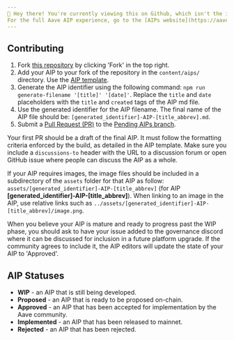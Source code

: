 ```yaml
---
👋 Hey there! You're currently viewing this on Github, which isn't the intended experience.
For the full Aave AIP experience, go to the [AIPs website](https://aave.github.io/aip/)
---
```


## Contributing

1. Fork [this repository](https://github.com/aave/aip) by clicking 'Fork' in the top right.
2. Add your AIP to your fork of the repository in the `content/aips/` directory. Use the [AIP template](https://github.com/aave/aip/blob/master/aip-X.md).
3. Generate the AIP identifier using the following command: `npm run generate-filename '[title]' '[date]'`. Replace the `title` and `date` placeholders with the `title` and `created` tags of the AIP md file.
4. Use the generated identifier for the AIP filename. The final name of the AIP file should be: `[generated_identifier]-AIP-[title_abbrev].md`.
4. Submit a [Pull Request (PR)](https://github.com/aave/aip/pulls) to the [Pending AIPs branch](https://github.com/aave/aip/tree/Pending-AIPs).

Your first PR should be a draft of the final AIP. It must follow the formatting criteria enforced by the build, as detailed in the AIP template. Make sure you include a `discussions-to` header with the URL to a discussion forum or open GitHub issue where people can discuss the AIP as a whole.

If your AIP requires images, the image files should be included in a subdirectory of the `assets` folder for that AIP as follow: `assets/[generated_identifier]-AIP-[title_abbrev]` (for AIP **[generated_identifier]-AIP-[title_abbrev]**). When linking to an image in the AIP, use relative links such as `../assets/[generated_identifier]-AIP-[title_abbrev]/image.png`.

When you believe your AIP is mature and ready to progress past the WIP phase, you should ask to have your issue added to the governance discord where it can be discussed for inclusion in a future platform upgrade. If the community agrees to include it, the AIP editors will update the state of your AIP to 'Approved'.

## AIP Statuses

- **WIP** - an AIP that is still being developed.
- **Proposed** - an AIP that is ready to be proposed on-chain.
- **Approved** - an AIP that has been accepted for implementation by the Aave community.
- **Implemented** - an AIP that has been released to mainnet.
- **Rejected** - an AIP that has been rejected.
